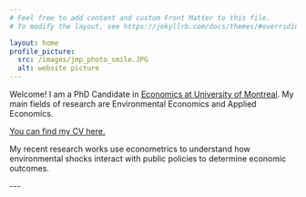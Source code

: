 ```yaml
---
# Feel free to add content and custom Front Matter to this file.
# To modify the layout, see https://jekyllrb.com/docs/themes/#overriding-theme-defaults

layout: home
profile_picture:
  src: /images/jmp_photo_smile.JPG
  alt: website picture
---
```


<p>
 Welcome! I am a PhD Candidate in  <a href="https://sceco.umontreal.ca/english/home/"> Economics at University of Montreal</a>. 
My main fields of research are Environmental Economics and Applied Economics. <br>
</p>

<p>
<a href="https://www.dropbox.com/scl/fi/k6nqqlar2vvw9otjkklsf/CV_RegisKouassi_Sept2023.pdf?rlkey=saesshl58zylh0hwc4x6853u4&dl=0">You can find my CV here.</a>
</p>

<p>
  My recent research works use econometrics to understand how environmental shocks interact with public policies to determine economic outcomes. <br>

</p>
---
